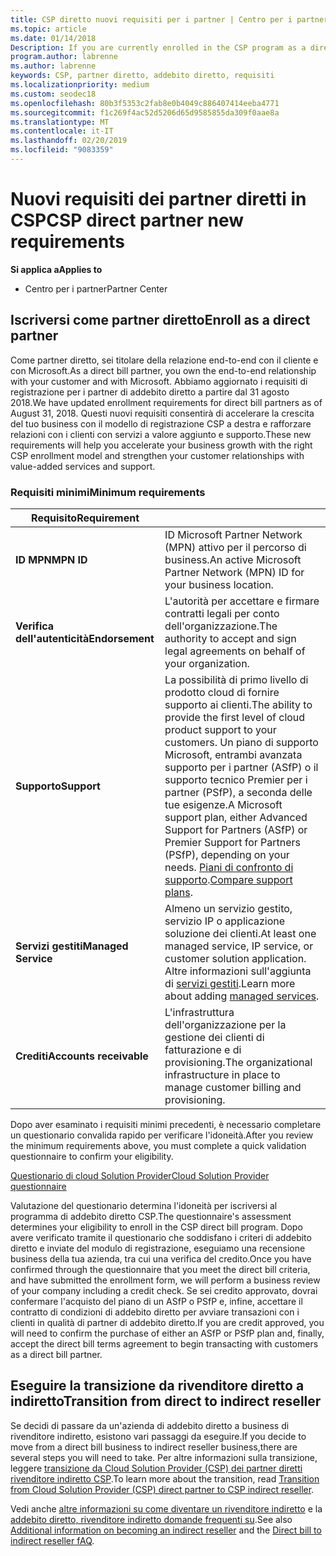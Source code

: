 ```yaml
---
title: CSP diretto nuovi requisiti per i partner | Centro per i partner
ms.topic: article
ms.date: 01/14/2018
Description: If you are currently enrolled in the CSP program as a direct partner, you should prepare to meet these updated support and services requirements.
program.author: labrenne
ms.author: labrenne
keywords: CSP, partner diretto, addebito diretto, requisiti
ms.localizationpriority: medium
ms.custom: seodec18
ms.openlocfilehash: 80b3f5353c2fab8e0b4049c886407414eeba4771
ms.sourcegitcommit: f1c269f4ac52d5206d65d9585855da309f0aae8a
ms.translationtype: MT
ms.contentlocale: it-IT
ms.lasthandoff: 02/20/2019
ms.locfileid: "9083359"
---
```

# <a name="csp-direct-partner-new-requirements"></a><span data-ttu-id="cf78d-103">Nuovi requisiti dei partner diretti in CSP</span><span class="sxs-lookup"><span data-stu-id="cf78d-103">CSP direct partner new requirements</span></span>

**<span data-ttu-id="cf78d-104">Si applica a</span><span class="sxs-lookup"><span data-stu-id="cf78d-104">Applies to</span></span>**

- <span data-ttu-id="cf78d-105">Centro per i partner</span><span class="sxs-lookup"><span data-stu-id="cf78d-105">Partner Center</span></span>

## <a name="enroll-as-a-direct-partner"></a><span data-ttu-id="cf78d-106">Iscriversi come partner diretto</span><span class="sxs-lookup"><span data-stu-id="cf78d-106">Enroll as a direct partner</span></span>

<span data-ttu-id="cf78d-107">Come partner diretto, sei titolare della relazione end-to-end con il cliente e con Microsoft.</span><span class="sxs-lookup"><span data-stu-id="cf78d-107">As a direct bill partner, you own the end-to-end relationship with your customer and with Microsoft.</span></span> <span data-ttu-id="cf78d-108">Abbiamo aggiornato i requisiti di registrazione per i partner di addebito diretto a partire dal 31 agosto 2018.</span><span class="sxs-lookup"><span data-stu-id="cf78d-108">We have updated enrollment requirements for direct bill partners as of August 31, 2018.</span></span> <span data-ttu-id="cf78d-109">Questi nuovi requisiti consentirà di accelerare la crescita del tuo business con il modello di registrazione CSP a destra e rafforzare relazioni con i clienti con servizi a valore aggiunto e supporto.</span><span class="sxs-lookup"><span data-stu-id="cf78d-109">These new requirements will help you accelerate your business growth with the right CSP enrollment model and strengthen your customer relationships with value-added services and support.</span></span> 

### <a name="minimum-requirements"></a><span data-ttu-id="cf78d-110">Requisiti minimi</span><span class="sxs-lookup"><span data-stu-id="cf78d-110">Minimum requirements</span></span>

|**<span data-ttu-id="cf78d-111">Requisito</span><span class="sxs-lookup"><span data-stu-id="cf78d-111">Requirement</span></span>**|                             |
|--------------------------------|--------------------------------------------------------------|
|**<span data-ttu-id="cf78d-112">ID MPN</span><span class="sxs-lookup"><span data-stu-id="cf78d-112">MPN ID</span></span>**   |<span data-ttu-id="cf78d-113">ID Microsoft Partner Network (MPN) attivo per il percorso di business.</span><span class="sxs-lookup"><span data-stu-id="cf78d-113">An active Microsoft Partner Network (MPN) ID for your business location.</span></span>   |
|**<span data-ttu-id="cf78d-114">Verifica dell'autenticità</span><span class="sxs-lookup"><span data-stu-id="cf78d-114">Endorsement</span></span>**   |<span data-ttu-id="cf78d-115">L'autorità per accettare e firmare contratti legali per conto dell'organizzazione.</span><span class="sxs-lookup"><span data-stu-id="cf78d-115">The authority to accept and sign legal agreements on behalf of your organization.</span></span>|
|**<span data-ttu-id="cf78d-116">Supporto</span><span class="sxs-lookup"><span data-stu-id="cf78d-116">Support</span></span>**  |<span data-ttu-id="cf78d-117">La possibilità di primo livello di prodotto cloud di fornire supporto ai clienti.</span><span class="sxs-lookup"><span data-stu-id="cf78d-117">The ability to provide the first level of cloud product support to your customers.</span></span> <span data-ttu-id="cf78d-118">Un piano di supporto Microsoft, entrambi avanzata supporto per i partner (ASfP) o il supporto tecnico Premier per i partner (PSfP), a seconda delle tue esigenze.</span><span class="sxs-lookup"><span data-stu-id="cf78d-118">A Microsoft support plan, either Advanced Support for Partners (ASfP) or Premier Support for Partners (PSfP), depending on your needs.</span></span> <span data-ttu-id="cf78d-119">[Piani di confronto di supporto](https://partner.microsoft.com/en-US/support/partnersupport).</span><span class="sxs-lookup"><span data-stu-id="cf78d-119">[Compare support plans](https://partner.microsoft.com/en-US/support/partnersupport).</span></span> |
|**<span data-ttu-id="cf78d-120">Servizi gestiti</span><span class="sxs-lookup"><span data-stu-id="cf78d-120">Managed Service</span></span>**   |<span data-ttu-id="cf78d-121">Almeno un servizio gestito, servizio IP o applicazione soluzione dei clienti.</span><span class="sxs-lookup"><span data-stu-id="cf78d-121">At least one managed service, IP service, or customer solution application.</span></span> <span data-ttu-id="cf78d-122">Altre informazioni sull'aggiunta di [servizi gestiti](https://partner.microsoft.com/en-US/business-opportunities/managed-services-provider).</span><span class="sxs-lookup"><span data-stu-id="cf78d-122">Learn more about adding [managed services](https://partner.microsoft.com/en-US/business-opportunities/managed-services-provider).</span></span>|
|**<span data-ttu-id="cf78d-123">Crediti</span><span class="sxs-lookup"><span data-stu-id="cf78d-123">Accounts receivable</span></span>** |<span data-ttu-id="cf78d-124">L'infrastruttura dell'organizzazione per la gestione dei clienti di fatturazione e di provisioning.</span><span class="sxs-lookup"><span data-stu-id="cf78d-124">The organizational infrastructure in place to manage customer billing and provisioning.</span></span> 

<span data-ttu-id="cf78d-125">Dopo aver esaminato i requisiti minimi precedenti, è necessario completare un questionario convalida rapido per verificare l'idoneità.</span><span class="sxs-lookup"><span data-stu-id="cf78d-125">After you review the minimum requirements above, you must complete a quick validation questionnaire to confirm your eligibility.</span></span> 

[<span data-ttu-id="cf78d-126">Questionario di cloud Solution Provider</span><span class="sxs-lookup"><span data-stu-id="cf78d-126">Cloud Solution Provider questionnaire</span></span>](https://partner.microsoft.com/cloud-solution-provider/assessment)

<span data-ttu-id="cf78d-127">Valutazione del questionario determina l'idoneità per iscriversi al programma di addebito diretto CSP.</span><span class="sxs-lookup"><span data-stu-id="cf78d-127">The questionnaire's assessment determines your eligibility to enroll in the CSP direct bill program.</span></span> <span data-ttu-id="cf78d-128">Dopo avere verificato tramite il questionario che soddisfano i criteri di addebito diretto e inviate del modulo di registrazione, eseguiamo una recensione business della tua azienda, tra cui una verifica del credito.</span><span class="sxs-lookup"><span data-stu-id="cf78d-128">Once you have confirmed through the questionnaire that you meet the direct bill criteria, and have submitted the enrollment form, we will perform a business review of your company including a credit check.</span></span> <span data-ttu-id="cf78d-129">Se sei credito approvato, dovrai confermare l'acquisto del piano di un ASfP o PSfP e, infine, accettare il contratto di condizioni di addebito diretto per avviare transazioni con i clienti in qualità di partner di addebito diretto.</span><span class="sxs-lookup"><span data-stu-id="cf78d-129">If you are credit approved, you will need to confirm the purchase of either an ASfP or PSfP plan and, finally, accept the direct bill terms agreement to begin transacting with customers as a direct bill partner.</span></span>

## <a name="transition-from-direct-to-indirect-reseller"></a><span data-ttu-id="cf78d-130">Eseguire la transizione da rivenditore diretto a indiretto</span><span class="sxs-lookup"><span data-stu-id="cf78d-130">Transition from direct to indirect reseller</span></span>

<span data-ttu-id="cf78d-131">Se decidi di passare da un'azienda di addebito diretto a business di rivenditore indiretto, esistono vari passaggi da eseguire.</span><span class="sxs-lookup"><span data-stu-id="cf78d-131">If you decide to move from a direct bill business to indirect reseller business,there are several steps you will need to take.</span></span> <span data-ttu-id="cf78d-132">Per altre informazioni sulla transizione, leggere [transizione da Cloud Solution Provider (CSP) dei partner diretti rivenditore indiretto CSP](transition-direct-to-indirect.md).</span><span class="sxs-lookup"><span data-stu-id="cf78d-132">To learn more about the transition, read [Transition from Cloud Solution Provider (CSP) direct partner to CSP indirect reseller](transition-direct-to-indirect.md).</span></span> 

<span data-ttu-id="cf78d-133">Vedi anche [altre informazioni su come diventare un rivenditore indiretto](https://assetsprod.microsoft.com/csp-directbill-to-indirect-transition.pdf) e la [addebito diretto, rivenditore indiretto domande frequenti su](http://assetsprod.microsoft.com/mpn/direct-bill-partner-faq.pdf).</span><span class="sxs-lookup"><span data-stu-id="cf78d-133">See also [Additional information on becoming an indirect reseller](https://assetsprod.microsoft.com/csp-directbill-to-indirect-transition.pdf) and the [Direct bill to indirect reseller fAQ](http://assetsprod.microsoft.com/mpn/direct-bill-partner-faq.pdf).</span></span>